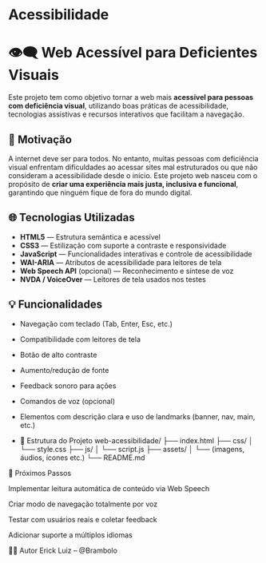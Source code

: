 # Acessibilidade

# 👁️‍🗨️ Web Acessível para Deficientes Visuais

Este projeto tem como objetivo tornar a web mais **acessível para pessoas com deficiência visual**, utilizando boas práticas de acessibilidade, tecnologias assistivas e recursos interativos que facilitam a navegação.

## 🧠 Motivação

A internet deve ser para todos. No entanto, muitas pessoas com deficiência visual enfrentam dificuldades ao acessar sites mal estruturados ou que não consideram a acessibilidade desde o início. Este projeto web nasceu com o propósito de **criar uma experiência mais justa, inclusiva e funcional**, garantindo que ninguém fique de fora do mundo digital.

## 🌐 Tecnologias Utilizadas

- **HTML5** — Estrutura semântica e acessível
- **CSS3** — Estilização com suporte a contraste e responsividade
- **JavaScript** — Funcionalidades interativas e controle de acessibilidade
- **WAI-ARIA** — Atributos de acessibilidade para leitores de tela
- **Web Speech API** (opcional) — Reconhecimento e síntese de voz
- **NVDA / VoiceOver** — Leitores de tela usados nos testes

## 💡 Funcionalidades

- Navegação com teclado (Tab, Enter, Esc, etc.)
- Compatibilidade com leitores de tela
- Botão de alto contraste
- Aumento/redução de fonte
- Feedback sonoro para ações
- Comandos de voz (opcional)
- Elementos com descrição clara e uso de landmarks (banner, nav, main, etc.)

- 📁 Estrutura do Projeto
web-acessibilidade/
├── index.html
├── css/
│   └── style.css
├── js/
│   └── script.js
├── assets/
│   └── (imagens, áudios, ícones etc.)
└── README.md

📌 Próximos Passos

 Implementar leitura automática de conteúdo via Web Speech

 Criar modo de navegação totalmente por voz

 Testar com usuários reais e coletar feedback

 Adicionar suporte a múltiplos idiomas

 🧑‍💻 Autor
Erick Luiz – @Brambolo
